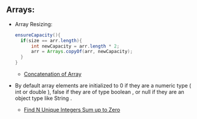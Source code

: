 ## Arrays:
  - Array Resizing:
    ```java
    ensureCapacity(){
      if(size == arr.length){
          int newCapacity = arr.length * 2;
          arr = Arrays.copyOf(arr, newCapacity);
      }
    }
    ```
    - [Concatenation of Array](https://leetcode.com/problems/concatenation-of-array/description/)
      
  - By default array elements are initialized to 0 if they are a numeric type ( int or double ), false if they are of type boolean , or null if they are an object type like String .
    -  [Find N Unique Integers Sum up to Zero](https://leetcode.com/problems/find-n-unique-integers-sum-up-to-zero/description/)
